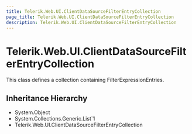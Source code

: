 ```yaml
---
title: Telerik.Web.UI.ClientDataSourceFilterEntryCollection
page_title: Telerik.Web.UI.ClientDataSourceFilterEntryCollection
description: Telerik.Web.UI.ClientDataSourceFilterEntryCollection
---
```


# Telerik.Web.UI.ClientDataSourceFilterEntryCollection

This class defines a collection containing FilterExpressionEntries.

## Inheritance Hierarchy

* System.Object
* System.Collections.Generic.List`1
* Telerik.Web.UI.ClientDataSourceFilterEntryCollection

